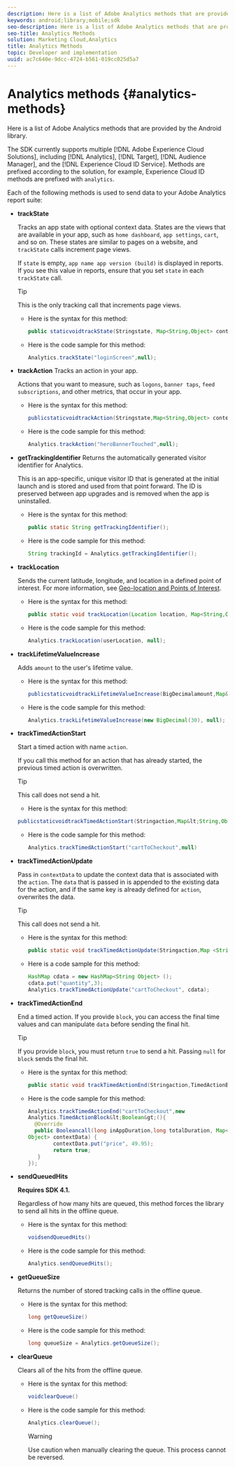 ```yaml
---
description: Here is a list of Adobe Analytics methods that are provided by the Android library.
keywords: android;library;mobile;sdk
seo-description: Here is a list of Adobe Analytics methods that are provided by the Android library.
seo-title: Analytics Methods
solution: Marketing Cloud,Analytics
title: Analytics Methods
topic: Developer and implementation
uuid: ac7c640e-9dcc-4724-b561-019cc025d5a7
---
```


# Analytics methods {#analytics-methods}

Here is a list of Adobe Analytics methods that are provided by the Android library.

The SDK currently supports multiple [!DNL Adobe Experience Cloud Solutions], including [!DNL Analytics], [!DNL Target], [!DNL Audience Manager], and the [!DNL Experience Cloud ID Service]. Methods are prefixed according to the solution, for example, Experience Cloud ID methods are prefixed with `analytics`.

Each of the following methods is used to send data to your Adobe Analytics report suite: 

* **trackState**

  Tracks an app state with optional context data. States are the views that are available in your app, such as `home dashboard`, `app settings`, `cart`, and so on. These states are similar to pages on a website, and `trackState` calls increment page views. 
  
  If `state` is empty, `app name app version (build)` is displayed in reports. If you see this value in reports, ensure that you set `state` in each `trackState` call. 
  
  >[!TIP]
  >
  >This is the only tracking call that increments page views.

  * Here is the syntax for this method:

    ```java
    public staticvoidtrackState(Stringstate, Map<String,Object> contextData);
    ```

  * Here is the code sample for this method:

    ```java
    Analytics.trackState("loginScreen",null);
    ```

* **trackAction**
  Tracks an action in your app.
  
  Actions that you want to measure, such as `logons`, `banner taps`, `feed subscriptions`, and other metrics, that occur in your app. 

  * Here is the syntax for this method:

    ```java
    publicstaticvoidtrackAction(Stringstate,Map<String,Object> contextData);
    ```

  * Here is the code sample for this method:

    ```java
    Analytics.trackAction("heroBannerTouched",null);
    ```

* **getTrackingIdentifier**
  Returns the automatically generated visitor identifier for Analytics. 
  
  This is an app-specific, unique visitor ID that is generated at the initial launch and is stored and used from that point forward. The ID is preserved between app upgrades and is removed when the app is uninstalled. 

  * Here is the syntax for this method:

    ```java
    public static String getTrackingIdentifier(); 
    ```

  * Here is the code sample for this method:

    ```java
    String trackingId = Analytics.getTrackingIdentifier(); 
    ```
  
* **trackLocation**

  Sends the current latitude, longitude, and location in a defined point of interest. For more information, see [Geo-location and Points of Interest](/help/android/location/geo-poi.md).

  * Here is the syntax for this method:

    ```java
    public static void trackLocation(Location location, Map<String,Object> contextData); 
    ```

  * Here is the code sample for this method:

    ```java
    Analytics.trackLocation(userLocation, null);
    ```

* **trackLifetime​ValueIncrease**

  Adds `amount` to the user's lifetime value. 

  * Here is the syntax for this method:

    ```java
    publicstaticvoidtrackLifetimeValueIncrease(BigDecimalamount,Map&lt;String,Object&gt;contextData);
    ```

  * Here is the code sample for this method:

    ```java
    Analytics.trackLifetimeValueIncrease(new BigDecimal(30), null);
    ```

* **trackTimed​ActionStart**

  Start a timed action with name `action`.
  
  If you call this method for an action that has already started, the previous timed action is overwritten. 
  
  >[!TIP]
  >
  >This call does not send a hit. 

  * Here is the syntax for this method:

   ```java
   publicstaticvoidtrackTimedActionStart(Stringaction,Map&lt;String,Object&gt;contextData);
   ```

  * Here is the code sample for this method:

    ```java
    Analytics.trackTimedActionStart("cartToCheckout",null)
    ```

* **trackTimed​ActionUpdate**

  Pass in `contextData` to update the context data that is associated with the `action`. The `data` that is passed in is appended to the existing data for the action, and if the same key is already defined for `action`, overwrites the data. 
  
   >[!TIP]
   >
   >This call does not send a hit. 

  * Here is the syntax for this method:

    ```java
    public static void trackTimedActionUpdate(Stringaction,Map <String,Object> contextData); 
    ```

  * Here is a code sample for this method:

    ```java
    HashMap cdata = new HashMap<String Object> (); 
    cdata.put("quantity",3); 
    Analytics.trackTimedActionUpdate("cartToCheckout", cdata);
     ```

* **trackTimed​ActionEnd**

  End a timed action. If you provide `block`, you can access the final time values and can manipulate `data` before sending the final hit. 

   >[!TIP]
   >
   >If you provide `block`, you must return `true` to send a hit. Passing `null` for `block` sends the final hit.

  * Here is the syntax for this method:

    ```java
    public static void trackTimedActionEnd(Stringaction,TimedActionBlock<Boolean> logic); 
    ```

  * Here is the code sample for this method:

    ```java
    Analytics.trackTimedActionEnd("cartToCheckout",new
    Analytics.TimedActionBlock&lt;Boolean&gt;(){
      @Override
      public Booleancall(long inAppDuration,long totalDuration, Map<String,
    Object> contextData) {
            contextData.put("price", 49.95);
            return true;
       }
    });
    ```

* **sendQueuedHits**

  **Requires SDK 4.1.** 
  
  Regardless of how many hits are queued, this method forces the library to send all hits in the offline queue. 

  * Here is the syntax for this method:

    ```java
    voidsendQueuedHits()
    ```

  * Here is the code sample for this method:

    ```java
    Analytics.sendQueuedHits();
    ```

* **getQueueSize**

  Returns the number of stored tracking calls in the offline queue. 

  * Here is the syntax for this method:

    ```java
    long getQueueSize()
    ```

  * Here is the code sample for this method:

    ```java
    long queueSize = Analytics.getQueueSize(); 
    ```

* **clearQueue**
  
  Clears all of the hits from the offline queue.

  * Here is the syntax for this method:

    ```java
    voidclearQueue()
    ```

  * Here is the code sample for this method:

    ```java
    Analytics.clearQueue();
    ```

    >[!WARNING]
    >
    > Use caution when manually clearing the queue. This process cannot be reversed.